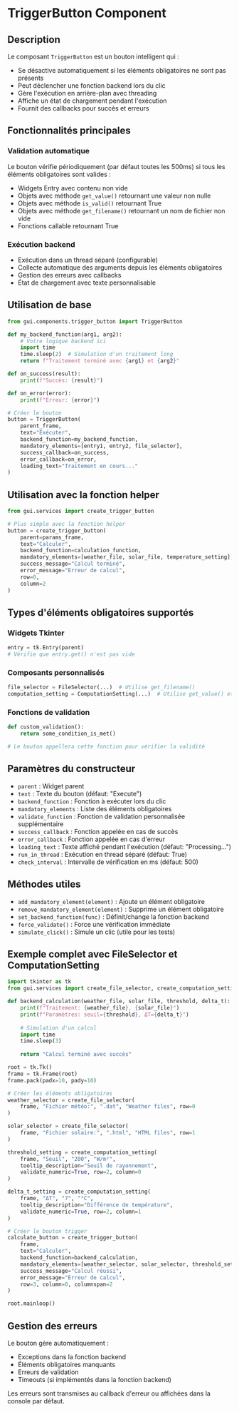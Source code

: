 # TriggerButton Component

## Description
Le composant `TriggerButton` est un bouton intelligent qui :
- Se désactive automatiquement si les éléments obligatoires ne sont pas présents
- Peut déclencher une fonction backend lors du clic
- Gère l'exécution en arrière-plan avec threading
- Affiche un état de chargement pendant l'exécution
- Fournit des callbacks pour succès et erreurs

## Fonctionnalités principales

### Validation automatique
Le bouton vérifie périodiquement (par défaut toutes les 500ms) si tous les éléments obligatoires sont valides :
- Widgets Entry avec contenu non vide
- Objets avec méthode `get_value()` retournant une valeur non nulle
- Objets avec méthode `is_valid()` retournant True
- Objets avec méthode `get_filename()` retournant un nom de fichier non vide
- Fonctions callable retournant True

### Exécution backend
- Exécution dans un thread séparé (configurable)
- Collecte automatique des arguments depuis les éléments obligatoires
- Gestion des erreurs avec callbacks
- État de chargement avec texte personnalisable

## Utilisation de base

```python
from gui.components.trigger_button import TriggerButton

def my_backend_function(arg1, arg2):
    # Votre logique backend ici
    import time
    time.sleep(2)  # Simulation d'un traitement long
    return f"Traitement terminé avec {arg1} et {arg2}"

def on_success(result):
    print(f"Succès: {result}")

def on_error(error):
    print(f"Erreur: {error}")

# Créer le bouton
button = TriggerButton(
    parent_frame,
    text="Exécuter",
    backend_function=my_backend_function,
    mandatory_elements=[entry1, entry2, file_selector],
    success_callback=on_success,
    error_callback=on_error,
    loading_text="Traitement en cours..."
)
```

## Utilisation avec la fonction helper

```python
from gui.services import create_trigger_button

# Plus simple avec la fonction helper
button = create_trigger_button(
    parent=params_frame,
    text="Calculer",
    backend_function=calculation_function,
    mandatory_elements=[weather_file, solar_file, temperature_setting],
    success_message="Calcul terminé",
    error_message="Erreur de calcul",
    row=0,
    column=2
)
```

## Types d'éléments obligatoires supportés

### Widgets Tkinter
```python
entry = tk.Entry(parent)
# Vérifie que entry.get() n'est pas vide
```

### Composants personnalisés
```python
file_selector = FileSelector(...)  # Utilise get_filename()
computation_setting = ComputationSetting(...)  # Utilise get_value() et is_valid()
```

### Fonctions de validation
```python
def custom_validation():
    return some_condition_is_met()

# Le bouton appellera cette fonction pour vérifier la validité
```

## Paramètres du constructeur

- `parent` : Widget parent
- `text` : Texte du bouton (défaut: "Execute")
- `backend_function` : Fonction à exécuter lors du clic
- `mandatory_elements` : Liste des éléments obligatoires
- `validate_function` : Fonction de validation personnalisée supplémentaire
- `success_callback` : Fonction appelée en cas de succès
- `error_callback` : Fonction appelée en cas d'erreur
- `loading_text` : Texte affiché pendant l'exécution (défaut: "Processing...")
- `run_in_thread` : Exécution en thread séparé (défaut: True)
- `check_interval` : Intervalle de vérification en ms (défaut: 500)

## Méthodes utiles

- `add_mandatory_element(element)` : Ajoute un élément obligatoire
- `remove_mandatory_element(element)` : Supprime un élément obligatoire
- `set_backend_function(func)` : Définit/change la fonction backend
- `force_validate()` : Force une vérification immédiate
- `simulate_click()` : Simule un clic (utile pour les tests)

## Exemple complet avec FileSelector et ComputationSetting

```python
import tkinter as tk
from gui.services import create_file_selector, create_computation_setting, create_trigger_button

def backend_calculation(weather_file, solar_file, threshold, delta_t):
    print(f"Traitement: {weather_file}, {solar_file}")
    print(f"Paramètres: seuil={threshold}, ΔT={delta_t}")
    
    # Simulation d'un calcul
    import time
    time.sleep(3)
    
    return "Calcul terminé avec succès"

root = tk.Tk()
frame = tk.Frame(root)
frame.pack(padx=10, pady=10)

# Créer les éléments obligatoires
weather_selector = create_file_selector(
    frame, "Fichier météo:", ".dat", "Weather files", row=0
)

solar_selector = create_file_selector(
    frame, "Fichier solaire:", ".html", "HTML files", row=1
)

threshold_setting = create_computation_setting(
    frame, "Seuil", "200", "W/m²", 
    tooltip_description="Seuil de rayonnement",
    validate_numeric=True, row=2, column=0
)

delta_t_setting = create_computation_setting(
    frame, "ΔT", "7", "°C",
    tooltip_description="Différence de température",
    validate_numeric=True, row=2, column=1
)

# Créer le bouton trigger
calculate_button = create_trigger_button(
    frame,
    text="Calculer",
    backend_function=backend_calculation,
    mandatory_elements=[weather_selector, solar_selector, threshold_setting, delta_t_setting],
    success_message="Calcul réussi",
    error_message="Erreur de calcul",
    row=3, column=0, columnspan=2
)

root.mainloop()
```

## Gestion des erreurs

Le bouton gère automatiquement :
- Exceptions dans la fonction backend
- Éléments obligatoires manquants
- Erreurs de validation
- Timeouts (si implémentés dans la fonction backend)

Les erreurs sont transmises au callback d'erreur ou affichées dans la console par défaut.
